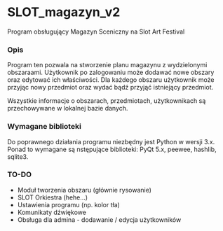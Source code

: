 # SLOT_magazyn_v2
Program obsługujący Magazyn Sceniczny na Slot Art Festival

### Opis

Program ten pozwala na stworzenie planu magazynu z wydzielonymi obszaraami. 
Użytkownik po zalogowaniu może dodawać nowe obszary oraz edytować ich właściwości. 
Dla każdego obszaru użytkownik może przyjąc nowy przedmiot oraz wydać bądź przyjąć istniejący przedmiot.

Wszystkie informacje o obszarach, przedmiotach, użytkownikach są przechowywane w lokalnej bazie danych.

### Wymagane biblioteki
Do poprawnego działania programu niezbędny jest Python w wersji 3.x. 
Ponad to wymagane są nstępujące biblioteki: PyQt 5.x, peewee, hashlib, sqlite3.

### TO-DO
- Moduł tworzenia obszaru (głównie rysowanie)
- SLOT Orkiestra (hehe...)
- Ustawienia programu (np. kolor tła)
- Komunikaty dźwiękowe
- Obsługa dla admina - dodawanie / edycja użytkowników
